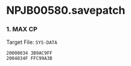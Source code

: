 # NPJB00580.savepatch

### 1. MAX CP

Target File: `SYS-DATA`

```
20000034 3B9AC9FF
2004834F FFC99A3B
```

